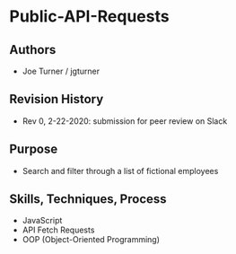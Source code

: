 # Public-API-Requests

## Authors

- Joe Turner / jgturner

## Revision History

- Rev 0, 2-22-2020: submission for peer review on Slack

## Purpose

- Search and filter through a list of fictional employees

## Skills, Techniques, Process

- JavaScript
- API Fetch Requests
- OOP (Object-Oriented Programming)
